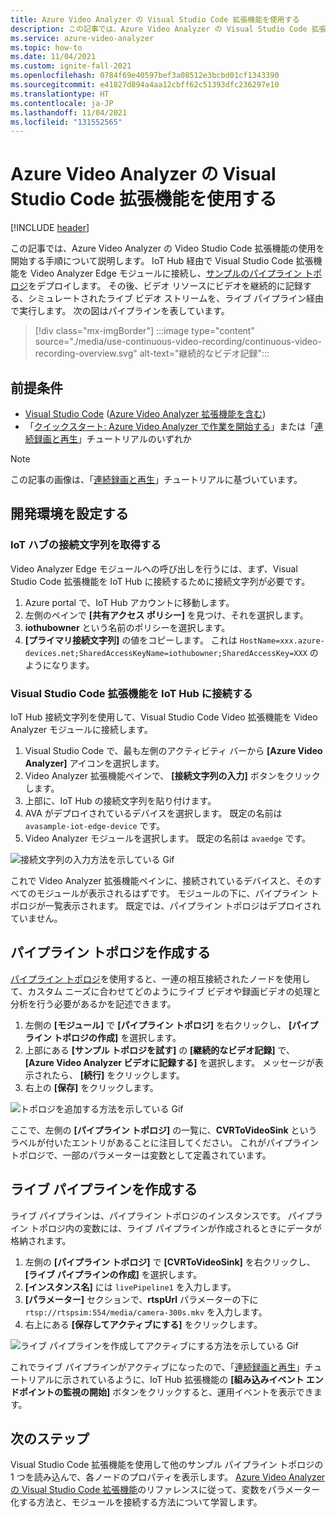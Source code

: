 ```yaml
---
title: Azure Video Analyzer の Visual Studio Code 拡張機能を使用する
description: この記事では、Azure Video Analyzer の Visual Studio Code 拡張機能の使用を開始する手順について説明します。
ms.service: azure-video-analyzer
ms.topic: how-to
ms.date: 11/04/2021
ms.custom: ignite-fall-2021
ms.openlocfilehash: 0784f69e40597bef3a08512e3bcbd01cf1343390
ms.sourcegitcommit: e41827d894a4aa12cbff62c51393dfc236297e10
ms.translationtype: HT
ms.contentlocale: ja-JP
ms.lasthandoff: 11/04/2021
ms.locfileid: "131552565"
---
```

# <a name="use-the-visual-studio-code-extension-for-azure-video-analyzer"></a>Azure Video Analyzer の Visual Studio Code 拡張機能を使用する

[!INCLUDE [header](includes/edge-env.md)]

この記事では、Azure Video Analyzer の Video Studio Code 拡張機能の使用を開始する手順について説明します。 IoT Hub 経由で Visual Studio Code 拡張機能を Video Analyzer Edge モジュールに接続し、[サンプルのパイプライン トポロジ](https://github.com/Azure/video-analyzer/tree/main/pipelines/live/topologies/cvr-video-sink)をデプロイします。 その後、ビデオ リソースにビデオを継続的に記録する、シミュレートされたライブ ビデオ ストリームを、ライブ パイプライン経由で実行します。 次の図はパイプラインを表しています。

> [!div class="mx-imgBorder"]
> :::image type="content" source="./media/use-continuous-video-recording/continuous-video-recording-overview.svg" alt-text="継続的なビデオ記録":::
 
 ## <a name="prerequisites"></a>前提条件
 
* [Visual Studio Code](https://code.visualstudio.com/) ([Azure Video Analyzer 拡張機能を含む](https://marketplace.visualstudio.com/items?itemName=ms-azuretools.azure-video-analyzer))
* 「[クイックスタート: Azure Video Analyzer で作業を開始する](./get-started-detect-motion-emit-events.md)」または「[連続録画と再生](./use-continuous-video-recording.md)」チュートリアルのいずれか

 > [!NOTE]
 > この記事の画像は、「[連続録画と再生](./use-continuous-video-recording.md)」チュートリアルに基づいています。    

## <a name="set-up-your-development-environment"></a>開発環境を設定する

### <a name="obtain-your-iot-hub-connection-string"></a>IoT ハブの接続文字列を取得する

Video Analyzer Edge モジュールへの呼び出しを行うには、まず、Visual Studio Code 拡張機能を IoT Hub に接続するために接続文字列が必要です。

1. Azure portal で、IoT Hub アカウントに移動します。
1. 左側のペインで **[共有アクセス ポリシー]** を見つけ、それを選択します。
1. **iothubowner** という名前のポリシーを選択します。
1. **[プライマリ接続文字列]** の値をコピーします。 これは `HostName=xxx.azure-devices.net;SharedAccessKeyName=iothubowner;SharedAccessKey=XXX` のようになります。

### <a name="connect-the-visual-studio-code-extension-to-the-iot-hub"></a>Visual Studio Code 拡張機能を IoT Hub に接続する

IoT Hub 接続文字列を使用して、Visual Studio Code Video 拡張機能を Video Analyzer モジュールに接続します。 

1.  Visual Studio Code で、最も左側のアクティビティ バーから **[Azure Video Analyzer]** アイコンを選択します。
1.  Video Analyzer 拡張機能ペインで、 **[接続文字列の入力]** ボタンをクリックします。
1.  上部に、IoT Hub の接続文字列を貼り付けます。
1.  AVA がデプロイされているデバイスを選択します。 既定の名前は `avasample-iot-edge-device` です。
1.  Video Analyzer モジュールを選択します。 既定の名前は `avaedge` です。

![接続文字列の入力方法を示している Gif](./media/use-visual-studio-code-extension/enter-connection-string.gif)

これで Video Analyzer 拡張機能ペインに、接続されているデバイスと、そのすべてのモジュールが表示されるはずです。 モジュールの下に、パイプライン トポロジが一覧表示されます。 既定では、パイプライン トポロジはデプロイされていません。

## <a name="create-a-pipeline-topology"></a>パイプライン トポロジを作成する 

[パイプライン トポロジ](../pipeline.md)を使用すると、一連の相互接続されたノードを使用して、カスタム ニーズに合わせてどのようにライブ ビデオや録画ビデオの処理と分析を行う必要があるかを記述できます。 

1.  左側の **[モジュール]** で **[パイプライン トポロジ]** を右クリックし、 **[パイプライン トポロジの作成]** を選択します。
1.  上部にある **[サンプル トポロジを試す]** の **[継続的なビデオ記録]** で、 **[Azure Video Analyzer ビデオに記録する]** を選択します。 メッセージが表示されたら、 **[続行]** をクリックします。
1.  右上の **[保存]** をクリックします。

![トポロジを追加する方法を示している Gif](./media/use-visual-studio-code-extension/add-topology.gif)

ここで、左側の **[パイプライン トポロジ]** の一覧に、**CVRToVideoSink** というラベルが付いたエントリがあることに注目してください。 これがパイプライン トポロジで、一部のパラメーターは変数として定義されています。

## <a name="create-a-live-pipeline"></a>ライブ パイプラインを作成する

ライブ パイプラインは、パイプライン トポロジのインスタンスです。 パイプライン トポロジ内の変数には、ライブ パイプラインが作成されるときにデータが格納されます。

1.  左側の **[パイプライン トポロジ]** で **[CVRToVideoSink]** を右クリックし、 **[ライブ パイプラインの作成]** を選択します。
1.  **[インスタンス名]** には `livePipeline1` を入力します。
1. **[パラメーター]** セクションで、**rtspUrl** パラメーターの下に `rtsp://rtspsim:554/media/camera-300s.mkv` を入力します。
1.  右上にある **[保存してアクティブにする]** をクリックします。

![ライブ パイプラインを作成してアクティブにする方法を示している Gif](./media/use-visual-studio-code-extension/create-and-activate.gif)

これでライブ パイプラインがアクティブになったので、「[連続録画と再生](./use-continuous-video-recording.md#prepare-to-monitor-the-modules)」チュートリアルに示されているように、IoT Hub 拡張機能の **[組み込みイベント エンドポイントの監視の開始]** ボタンをクリックすると、運用イベントを表示できます。

## <a name="next-steps"></a>次のステップ

Visual Studio Code 拡張機能を使用して他のサンプル パイプライン トポロジの 1 つを読み込んで、各ノードのプロパティを表示します。 [Azure Video Analyzer の Visual Studio Code 拡張機能](../visual-studio-code-extension.md)のリファレンスに従って、変数をパラメーター化する方法と、モジュールを接続する方法について学習します。
